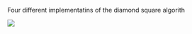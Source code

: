 Four different implementatins of the diamond square algorith

![](http://thebacklog.net/wp-content/uploads/2013/10/combined-small.png)
